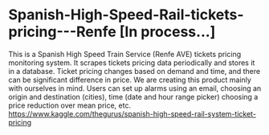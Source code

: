 # Spanish-High-Speed-Rail-tickets-pricing---Renfe  [In process...]
This is a Spanish High Speed Train Service (Renfe AVE) tickets pricing monitoring system. It scrapes tickets pricing data periodically and stores it in a database. Ticket pricing changes based on demand and time, and there can be significant difference in price. We are creating this product mainly with ourselves in mind. Users can set up alarms using an email, choosing an origin and destination (cities), time (date and hour range picker) choosing a price reduction over mean price, etc.
<br>
https://www.kaggle.com/thegurus/spanish-high-speed-rail-system-ticket-pricing
